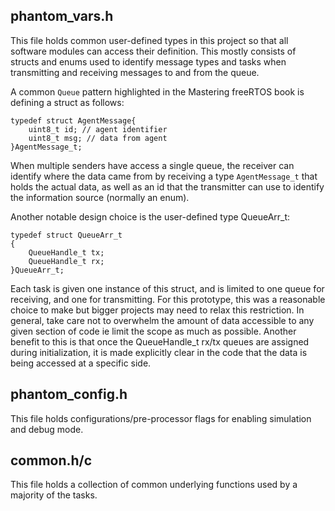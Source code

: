 ## phantom_vars.h
This file holds common user-defined types in this project so that all software modules can access their definition. This mostly consists of structs and enums used to identify message types and tasks when transmitting and receiving messages to and from the queue.

A common ```Queue``` pattern highlighted in the Mastering freeRTOS book is defining a struct as follows:
```
typedef struct AgentMessage{
    uint8_t id; // agent identifier
    uint8_t msg; // data from agent
}AgentMessage_t;
```
When multiple senders have access a single queue, the receiver can identify where the data came from by receiving a type ```AgentMessage_t``` that holds the actual data, as well as an id that the transmitter can use to identify the information source (normally an enum).

Another notable design choice is the user-defined type QueueArr_t:
```
typedef struct QueueArr_t
{
    QueueHandle_t tx;
    QueueHandle_t rx;
}QueueArr_t;
```
Each task is given one instance of this struct, and is limited to one queue for receiving, and one for transmitting. For this prototype, this was a reasonable choice to make but bigger projects may need to relax this restriction. In general, take care not to overwhelm the amount of data accessible to any given section of code ie limit the scope as much as possible. Another benefit to this is that once the QueueHandle_t rx/tx queues are assigned during initialization, it is made explicitly clear in the code that the data is being accessed at a specific side.

## phantom_config.h
This file holds configurations/pre-processor flags for enabling simulation and debug mode.

## common.h/c

This file holds a collection of common underlying functions used by a majority of the tasks. 